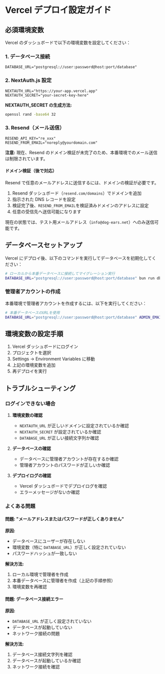 # Vercel デプロイ設定ガイド

## 必須環境変数

Vercel のダッシュボードで以下の環境変数を設定してください：

### 1. データベース接続

```
DATABASE_URL="postgresql://user:password@host:port/database"
```

### 2. NextAuth.js 設定

```
NEXTAUTH_URL="https://your-app.vercel.app"
NEXTAUTH_SECRET="your-secret-key-here"
```

**NEXTAUTH_SECRET の生成方法:**

```bash
openssl rand -base64 32
```

### 3. Resend（メール送信）

```
RESEND_API_KEY="re_xxx"
RESEND_FROM_EMAIL="noreply@yourdomain.com"
```

**注意:** 現在、Resend のドメイン検証が未完了のため、本番環境でのメール送信は制限されています。

#### ドメイン検証（後で対応）

Resend で任意のメールアドレスに送信するには、ドメインの検証が必要です。

1. Resend ダッシュボード（`resend.com/domains`）でドメインを追加
2. 指示された DNS レコードを設定
3. 検証完了後、`RESEND_FROM_EMAIL`を検証済みドメインのアドレスに設定
4. 任意の受信先へ送信可能になります

現在の状態では、テスト用メールアドレス（`info@dog-ears.net`）へのみ送信可能です。

## データベースセットアップ

Vercel にデプロイ後、以下のコマンドを実行してデータベースを初期化してください：

```bash
# ローカルから本番データベースに接続してマイグレーション実行
DATABASE_URL="postgresql://user:password@host:port/database" bun run db:push
```

### 管理者アカウントの作成

本番環境で管理者アカウントを作成するには、以下を実行してください：

```bash
# 本番データベースのURLを使用
DATABASE_URL="postgresql://user:password@host:port/database" ADMIN_EMAIL="admin@example.com" ADMIN_PASSWORD="your-password" bun run create-admin
```

## 環境変数の設定手順

1. Vercel ダッシュボードにログイン
2. プロジェクトを選択
3. Settings → Environment Variables に移動
4. 上記の環境変数を追加
5. 再デプロイを実行

## トラブルシューティング

### ログインできない場合

1. **環境変数の確認**

   - `NEXTAUTH_URL` が正しいドメインに設定されているか確認
   - `NEXTAUTH_SECRET` が設定されているか確認
   - `DATABASE_URL` が正しい接続文字列か確認

2. **データベースの確認**

   - データベースに管理者アカウントが存在するか確認
   - 管理者アカウントのパスワードが正しいか確認

3. **デプロイログの確認**
   - Vercel ダッシュボードでデプロイログを確認
   - エラーメッセージがないか確認

### よくある問題

#### 問題: "メールアドレスまたはパスワードが正しくありません"

**原因:**

- データベースにユーザーが存在しない
- 環境変数（特に `DATABASE_URL`）が正しく設定されていない
- パスワードハッシュが一致しない

**解決方法:**

1. ローカル環境で管理者を作成
2. 本番データベースに管理者を作成（上記の手順参照）
3. 環境変数を再確認

#### 問題: データベース接続エラー

**原因:**

- `DATABASE_URL` が正しく設定されていない
- データベースが起動していない
- ネットワーク接続の問題

**解決方法:**

1. データベース接続文字列を確認
2. データベースが起動しているか確認
3. ネットワーク接続を確認
